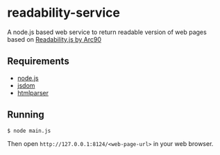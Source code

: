 # readability-service
A node.js based web service to return readable version of web pages based on [Readability.js by Arc90](http://lab.arc90.com/experiments/readability/) 

## Requirements
* [node.js](http://nodejs.org/)
* [jsdom](https://github.com/tmpvar/jsdom)
* [htmlparser](https://github.com/tautologistics/node-htmlparser)

## Running

    $ node main.js
    
Then open ``http://127.0.0.1:8124/<web-page-url>`` in your web browser.
